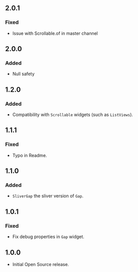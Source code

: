 ## 2.0.1
### Fixed
- Issue with Scrollable.of in master channel

## 2.0.0
### Added
- Null safety

## 1.2.0
### Added
- Compatibility with `Scrollable` widgets (such as `ListViews`).

## 1.1.1
### Fixed
- Typo in Readme.

## 1.1.0
### Added
- `SliverGap` the sliver version of `Gap`.

## 1.0.1
### Fixed
- Fix debug properties in `Gap` widget.

## 1.0.0
- Initial Open Source release.